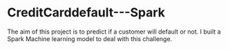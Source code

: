 # CreditCarddefault---Spark

The aim of this project is to predict if a customer will default or not. I built a Spark Machine learning model to deal with this challenge.
